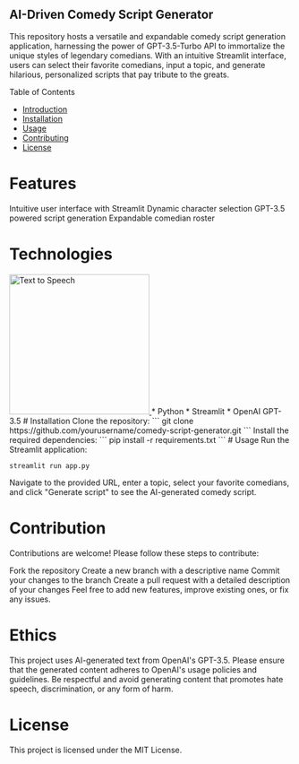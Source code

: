 ## AI-Driven Comedy Script Generator
This repository hosts a versatile and expandable comedy script generation application, harnessing the power of GPT-3.5-Turbo API to immortalize the unique styles of legendary comedians. With an intuitive Streamlit interface, users can select their favorite comedians, input a topic, and generate hilarious, personalized scripts that pay tribute to the greats.

Table of Contents
- [Introduction](#introduction)
- [Installation](#installation)
- [Usage](#usage)
- [Contributing](#contributing)
- [License](#license)
# Features
Intuitive user interface with Streamlit
Dynamic character selection
GPT-3.5 powered script generation
Expandable comedian roster
# Technologies
<a href="https://elevenlabs.io/text-to-speech">
<img src="https://storage.googleapis.com/eleven-public-cdn/images/elevenlabs-grants-logo.png" alt="Text to Speech" style="width:250px">
</a>
* Python
* Streamlit
* OpenAI GPT-3.5
# Installation
Clone the repository:
```
git clone https://github.com/yourusername/comedy-script-generator.git
```
Install the required dependencies:
```
pip install -r requirements.txt
```
# Usage
Run the Streamlit application:

```
streamlit run app.py
```
Navigate to the provided URL, enter a topic, select your favorite comedians, and click "Generate script" to see the AI-generated comedy script.

# Contribution
Contributions are welcome! Please follow these steps to contribute:

Fork the repository
Create a new branch with a descriptive name
Commit your changes to the branch
Create a pull request with a detailed description of your changes
Feel free to add new features, improve existing ones, or fix any issues.

# Ethics
This project uses AI-generated text from OpenAI's GPT-3.5. Please ensure that the generated content adheres to OpenAI's usage policies and guidelines. Be respectful and avoid generating content that promotes hate speech, discrimination, or any form of harm.

# License
This project is licensed under the MIT License.

